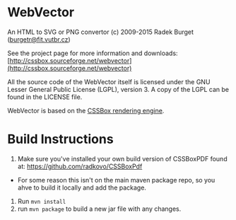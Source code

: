WebVector
=========
An HTML to SVG or PNG convertor
(c) 2009-2015 Radek Burget (burgetr@fit.vutbr.cz)

See the project page for more information and downloads:
[http://cssbox.sourceforge.net/webvector](http://cssbox.sourceforge.net/webvector)

All the source code of the WebVector itself is licensed under the GNU Lesser General
Public License (LGPL), version 3. A copy of the LGPL can be found
in the LICENSE file.

WebVector is based on the
[CSSBox rendering engine](http://cssbox.sourceforge.net/).

Build Instructions
==================

1. Make sure you've installed your own build version of CSSBoxPDF found at: https://github.com/radkovo/CSSBoxPdf
  - For some reason this isn't on the main maven package repo, so you ahve to build it locally and add the package.
1. Run `mvn install`
1. run `mvn package` to build a new jar file with any changes.